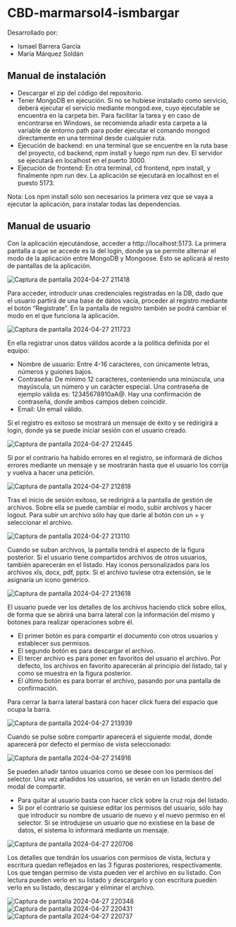 # CBD-marmarsol4-ismbargar

Desarrollado por: 
- Ismael Barrera García
- María Márquez Soldán

## Manual de instalación

- Descargar el zip del código del repositorio.
- Tener MongoDB en ejecución. Si no se hubiese instalado como servicio, deberá ejecutar el servicio mediante mongod.exe, cuyo ejecutable se encuentra en la carpeta bin. Para facilitar la tarea y en caso de encontrarse en Windows, se recomienda añadir esta carpeta a la variable de entorno path para poder ejecutar el comando mongod directamente en una terminal desde cualquier ruta.
- Ejecución de backend: en una terminal que se encuentre en la ruta base del proyecto, cd backend, npm install y luego npm run dev. El servidor se ejecutará en localhost en el puerto 3000. 
- Ejecución de frontend: En otra terminal, cd frontend, npm install, y finalmente npm run dev. La aplicación se ejecutará en localhost en el puesto 5173. 

Nota: Los npm install sólo son necesarios la primera vez que se vaya a ejecutar la aplicación, para instalar todas las dependencias. 

## Manual de usuario

Con la aplicación ejecutándose, acceder a http://localhost:5173. La primera pantalla a que se accede es la del login, donde ya se permite alternar el modo de la aplicación entre MongoDB y Mongoose. Esto se aplicará al resto de pantallas de la aplicación. 

![Captura de pantalla 2024-04-27 211418](https://github.com/marmarsol4/CBD-marmarsol4-ismbargar/assets/72874394/b9091ac9-04e8-46f2-af89-d2586217893f)

Para acceder, introducir unas credenciales registradas en la DB, dado que el usuario partirá de una base de datos vacía, proceder al registro mediante el botón “Regístrate”. En la pantalla de registro también se podrá cambiar el modo en el que funciona la aplicación.

![Captura de pantalla 2024-04-27 211723](https://github.com/marmarsol4/CBD-marmarsol4-ismbargar/assets/72874394/2d0cf639-bed8-47b5-85ca-158edfcd07b9)

En ella registrar unos datos válidos acorde a la política definida por el equipo:
- Nombre de usuario: Entre 4-16 caracteres, con únicamente letras, números y guiones bajos.
- Contraseña: De mínimo 12 caracteres, conteniendo una minúscula, una mayúscula, un número y un carácter especial. Una contraseña de ejemplo válida es: 12345678910aA@. Hay una confirmación de contraseña, donde ambos campos deben coincidir. 
- Email: Un email válido. 

Si el registro es exitoso se mostrará un mensaje de éxito y se redirigirá a login, donde ya se puede iniciar sesión con el usuario creado.  

![Captura de pantalla 2024-04-27 212445](https://github.com/marmarsol4/CBD-marmarsol4-ismbargar/assets/72874394/17c9a004-2134-4556-8562-a870086f923b)

Si por el contrario ha habido errores en el registro, se informará de dichos errores mediante un mensaje y se mostrarán hasta que el usuario los corrija y vuelva a hacer una petición. 

![Captura de pantalla 2024-04-27 212818](https://github.com/marmarsol4/CBD-marmarsol4-ismbargar/assets/72874394/eb36d9a5-2311-4922-a662-c24eb29c65af)

Tras el inicio de sesión exitoso, se redirigirá a la pantalla de gestión de archivos. Sobre ella se puede cambiar el modo, subir archivos y hacer logout. Para subir un archivo sólo hay que darle al botón con un + y seleccionar el archivo.

![Captura de pantalla 2024-04-27 213110](https://github.com/marmarsol4/CBD-marmarsol4-ismbargar/assets/72874394/ebd4341f-ddf9-4136-a41c-d2535450ad5d)

Cuando se suban archivos, la pantalla tendrá el aspecto de la figura posterior. Si el usuario tiene compartidos archivos de otros usuarios, también aparecerán en el listado. Hay iconos personalizados para los archivos xls, docx, pdf, pptx. Si el archivo tuviese otra extensión, se le asignaría un icono genérico.  

![Captura de pantalla 2024-04-27 213618](https://github.com/marmarsol4/CBD-marmarsol4-ismbargar/assets/72874394/0ca3f87e-9c62-4a8b-b575-02620546c13c)

El usuario puede ver los detalles de los archivos haciendo click sobre ellos, de forma que se abrirá una barra lateral con la información del mismo y botones para realizar operaciones sobre él.

- El primer botón es para compartir el documento con otros usuarios y establecer sus permisos.
- El segundo botón es para descargar el archivo. 
- El tercer archivo es para poner en favoritos del usuario el archivo. Por defecto, los archivos en favorito aparecerán al principio del listado, tal y como se muestra en la figura posterior. 
- El último botón es para borrar el archivo, pasando por una pantalla de confirmación.   

Para cerrar la barra lateral bastará con hacer click fuera del espacio que ocupa la barra. 

![Captura de pantalla 2024-04-27 213939](https://github.com/marmarsol4/CBD-marmarsol4-ismbargar/assets/72874394/232936d8-75ca-441a-ac0a-ba5d9952101d)

Cuando se pulse sobre compartir aparecerá el siguiente modal, donde aparecerá por defecto el permiso de vista seleccionado:

![Captura de pantalla 2024-04-27 214916](https://github.com/marmarsol4/CBD-marmarsol4-ismbargar/assets/72874394/9aaa2db2-b3db-4ac5-a47c-09ea769a496f)

Se pueden añadir tantos usuarios como se desee con los permisos del selector. Una vez añadidos los usuarios, se verán en un listado dentro del modal de compartir. 
- Para quitar al usuario basta con hacer click sobre la cruz roja del listado. 
- Si por el contrario se quisiese editar los permisos del usuario, sólo hay que introducir su nombre de usuario de nuevo y el nuevo permiso en el selector. 
Si se introdujese un usuario que no existiese en la base de datos, el sistema lo informará mediante un mensaje.

![Captura de pantalla 2024-04-27 220706](https://github.com/marmarsol4/CBD-marmarsol4-ismbargar/assets/72874394/b1aae8eb-885a-47b4-9945-7c1d6fe813fd)

Los detalles que tendrán los usuarios con permisos de vista, lectura y escritura quedan reflejados en las 3 figuras posteriores, respectivamente. Los que tengan permiso de vista pueden ver el archivo en su listado. Con lectura pueden verlo en su listado y descargarlo y con escritura pueden verlo en su listado, descargar y eliminar el archivo.  

![Captura de pantalla 2024-04-27 220348](https://github.com/marmarsol4/CBD-marmarsol4-ismbargar/assets/72874394/9e6f2c64-22b2-4dda-ae5d-dbe9a10da5da)
![Captura de pantalla 2024-04-27 220431](https://github.com/marmarsol4/CBD-marmarsol4-ismbargar/assets/72874394/1dacdc0c-0215-44fc-8fd6-28bb3a71d4c6)
![Captura de pantalla 2024-04-27 220737](https://github.com/marmarsol4/CBD-marmarsol4-ismbargar/assets/72874394/5187e9f7-b77d-4a73-b7f2-9e70088bcc9e)
